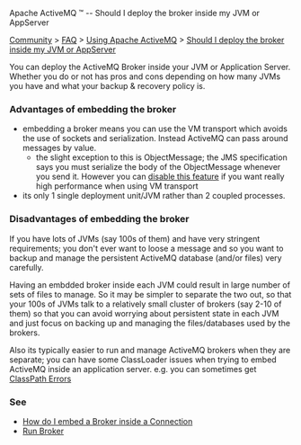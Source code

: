 Apache ActiveMQ ™ -- Should I deploy the broker inside my JVM or AppServer 

[Community](community.html) > [FAQ](faq.html) > [Using Apache ActiveMQ](using-apache-activemq.html) > [Should I deploy the broker inside my JVM or AppServer](should-i-deploy-the-broker-inside-my-jvm-or-appserver.html)


You can deploy the ActiveMQ Broker inside your JVM or Application Server. Whether you do or not has pros and cons depending on how many JVMs you have and what your backup & recovery policy is.

### Advantages of embedding the broker

*   embedding a broker means you can use the VM transport which avoids the use of sockets and serialization. Instead ActiveMQ can pass around messages by value.
    *   the slight exception to this is ObjectMessage; the JMS specification says you must serialize the body of the ObjectMessage whenever you send it. However you can [disable this feature](how-should-i-use-the-vm-transport.html) if you want really high performance when using VM transport
*   its only 1 single deployment unit/JVM rather than 2 coupled processes.

### Disadvantages of embedding the broker

If you have lots of JVMs (say 100s of them) and have very stringent requirements; you don't ever want to loose a message and so you want to backup and manage the persistent ActiveMQ database (and/or files) very carefully.

Having an embdded broker inside each JVM could result in large number of sets of files to manage. So it may be simpler to separate the two out, so that your 100s of JVMs talk to a relatively small cluster of brokers (say 2-10 of them) so that you can avoid worrying about persistent state in each JVM and just focus on backing up and managing the files/databases used by the brokers.

Also its typically easier to run and manage ActiveMQ brokers when they are separate; you can have some ClassLoader issues when trying to embed ActiveMQ inside an application server. e.g. you can sometimes get [ClassPath Errors](javalangnosuchmethoderror.html)

### See

*   [How do I embed a Broker inside a Connection](how-do-i-embed-a-broker-inside-a-connection.html)
*   [Run Broker](run-broker.html)

